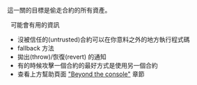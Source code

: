 這一關的目標是偷走合約的所有資產。

&nbsp;
可能會有用的資訊
* 沒被信任的(untrusted)合約可以在你意料之外的地方執行程式碼
* fallback 方法
* 拋出(throw)/恢復(revert) 的通知
* 有的時候攻擊一個合約的最好方式是使用另一個合約
* 查看上方幫助頁面 ["Beyond the console"](https://lux.openzeppelin.com/help) 章節